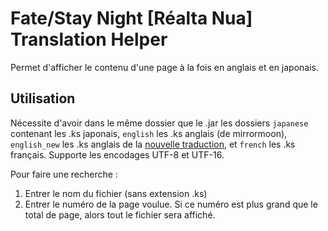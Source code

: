 # Fate/Stay Night [Réalta Nua] Translation Helper

Permet d'afficher le contenu d'une page à la fois en anglais et en japonais.

## Utilisation
Nécessite d'avoir dans le même dossier que le .jar les dossiers
`japanese` contenant les .ks japonais, `english` les .ks anglais (de mirrormoon), `english_new` les .ks anglais de la [nouvelle traduction](https://drive.google.com/file/d/1un7qtB7NTHKvZcZA7uNrfRXClG5GQvTc/view), et `french` les .ks français.
Supporte les encodages UTF-8 et UTF-16.

Pour faire une recherche :  
1) Entrer le nom du fichier (sans extension .ks)  
2) Entrer le numéro de la page voulue. Si ce numéro est plus grand que le total de page, alors tout le fichier sera affiché.
